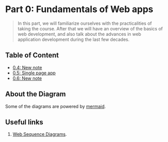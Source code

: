 # Part 0: Fundamentals of Web apps

> In this part, we will familiarize ourselves with the practicalities of taking the course. After that we will have an overview of the basics of web development, and also talk about the advances in web application development during the last few decades.

## Table of Content

- [0.4: New note](./0.4/0.4.png)
- [0.5: Single page app](./0.5/0.5.png)
- [0.6: New note](./0.6/0.6.png)

## About the Diagram

Some of the diagrams are powered by [mermaid](https://github.com/mermaid-js/mermaid).

## Useful links

1. [Web Sequence Diagrams](https://www.websequencediagrams.com/).
